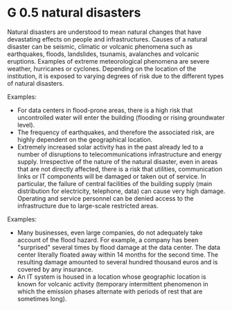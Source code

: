 G 0.5 natural disasters
=======================

Natural disasters are understood to mean natural changes that have devastating effects on people and infrastructures. Causes of a natural disaster can be seismic, climatic or volcanic phenomena such as earthquakes, floods, landslides, tsunamis, avalanches and volcanic eruptions. Examples of extreme meteorological phenomena are severe weather, hurricanes or cyclones. Depending on the location of the institution, it is exposed to varying degrees of risk due to the different types of natural disasters.

Examples:

* For data centers in flood-prone areas, there is a high risk that uncontrolled water will enter the building (flooding or rising groundwater level).
* The frequency of earthquakes, and therefore the associated risk, are highly dependent on the geographical location.
* Extremely increased solar activity has in the past already led to a number of disruptions to telecommunications infrastructure and energy supply.
Irrespective of the nature of the natural disaster, even in areas that are not directly affected, there is a risk that utilities, communication links or IT components will be damaged or taken out of service. In particular, the failure of central facilities of the building supply (main distribution for electricity, telephone, data) can cause very high damage. Operating and service personnel can be denied access to the infrastructure due to large-scale restricted areas.

Examples:

* Many businesses, even large companies, do not adequately take account of the flood hazard. For example, a company has been "surprised" several times by flood damage at the data center. The data center literally floated away within 14 months for the second time. The resulting damage amounted to several hundred thousand euros and is covered by any insurance.
* An IT system is housed in a location whose geographic location is known for volcanic activity (temporary intermittent phenomenon in which the emission phases alternate with periods of rest that are sometimes long).
